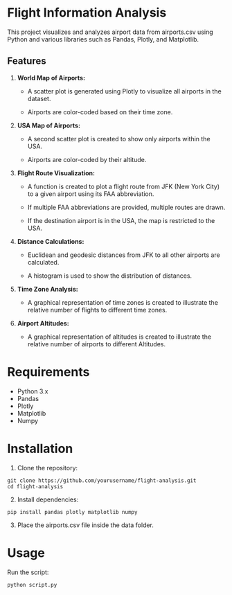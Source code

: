 # Flight Information Analysis

This project visualizes and analyzes airport data from airports.csv using Python and various libraries such as Pandas, Plotly, and Matplotlib.

## Features
1. **World Map of Airports:**

    - A scatter plot is generated using Plotly to visualize all airports in the dataset.

    - Airports are color-coded based on their time zone.

2. **USA Map of Airports:**

    - A second scatter plot is created to show only airports within the USA.

    - Airports are color-coded by their altitude.

3. **Flight Route Visualization:**

    - A function is created to plot a flight route from JFK (New York City) to a given airport using its FAA abbreviation.

    - If multiple FAA abbreviations are provided, multiple routes are drawn.

    - If the destination airport is in the USA, the map is restricted to the USA.

4. **Distance Calculations:**

    - Euclidean and geodesic distances from JFK to all other airports are calculated.

    - A histogram is used to show the distribution of distances.

5. **Time Zone Analysis:**

    - A graphical representation of time zones is created to illustrate the relative number of flights to different time zones.

6. **Airport Altitudes:**
    - A graphical representation of altitudes is created to illustrate the relative number of airports to different Altitudes.

# Requirements
- Python 3.x
- Pandas
- Plotly
- Matplotlib
- Numpy

# Installation

1. Clone the repository:

```
git clone https://github.com/yourusername/flight-analysis.git
cd flight-analysis
```

2. Install dependencies:
```
pip install pandas plotly matplotlib numpy
```

3. Place the airports.csv file inside the data folder.

# Usage
Run the script:
```
python script.py
```